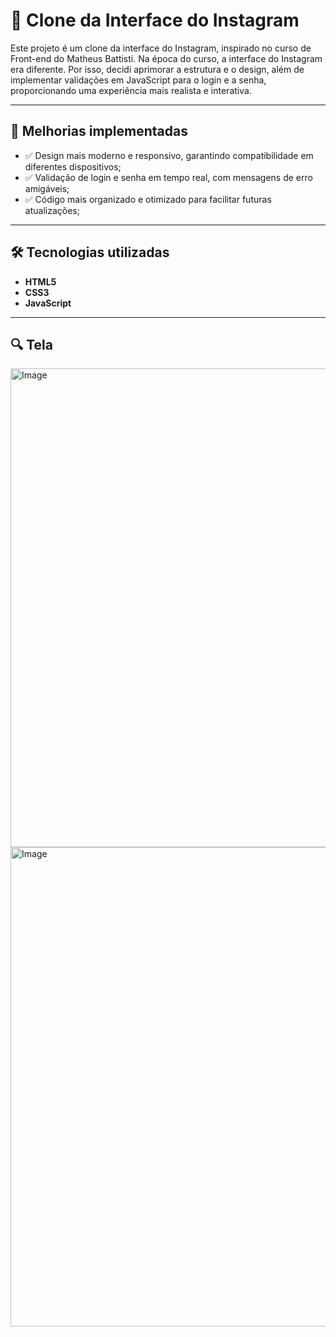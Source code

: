 # 🚀 Clone da Interface do Instagram

Este projeto é um clone da interface do Instagram, inspirado no curso de Front-end do Matheus Battisti.
Na época do curso, a interface do Instagram era diferente. Por isso, decidi aprimorar a estrutura e o design, além de implementar validações em JavaScript para o login e a senha, proporcionando uma experiência mais realista e interativa.

---

## 🔧 Melhorias implementadas

- ✅ Design mais moderno e responsivo, garantindo compatibilidade em diferentes dispositivos;
- ✅ Validação de login e senha em tempo real, com mensagens de erro amigáveis;
- ✅ Código mais organizado e otimizado para facilitar futuras atualizações;

---

## 🛠 Tecnologias utilizadas

- **HTML5**
- **CSS3**
- **JavaScript**

---

## 🔍 Tela

<img width="1365" height="766" alt="Image" src="https://github.com/user-attachments/assets/b63e8a62-b7e1-4be0-aab2-4bdef617913f" />

<img width="1365" height="767" alt="Image" src="https://github.com/user-attachments/assets/1bf14fc8-67f0-413f-9a08-6f1f3eccc98b" />
